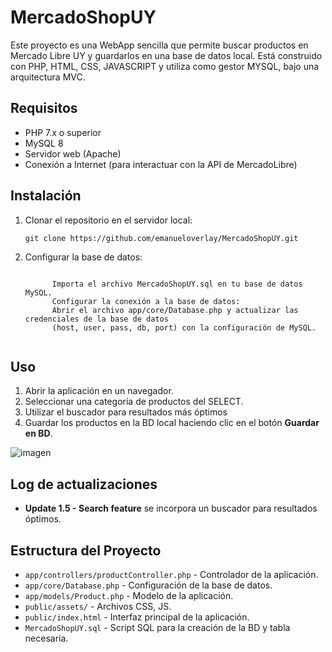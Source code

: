<h1>MercadoShopUY</h1>

<p>Este proyecto es una WebApp sencilla que permite buscar productos en Mercado Libre UY y guardarlos en una base de datos local.
  Está construido con PHP, HTML, CSS, JAVASCRIPT y utiliza como gestor MYSQL, bajo una arquitectura MVC.
</p>

<h2>Requisitos</h2>
<ul>
    <li>PHP 7.x o superior</li>
    <li>MySQL 8</li>
    <li>Servidor web (Apache)</li>
    <li>Conexión a Internet (para interactuar con la API de MercadoLibre)</li>
</ul>

<h2>Instalación</h2>
<ol>
    <li>Clonar el repositorio en el servidor local:</li>
    <pre><code>git clone https://github.com/emanueloverlay/MercadoShopUY.git</code></pre>
    <li>Configurar la base de datos:</li>
    <pre><code>
      Importa el archivo MercadoShopUY.sql en tu base de datos MySQL.
      Configurar la conexión a la base de datos:
      Abrir el archivo app/core/Database.php y actualizar las credenciales de la base de datos
      (host, user, pass, db, port) con la configuración de MySQL.
    </code></pre>
</ol>

<h2>Uso</h2>
<ol>
    <li>Abrir la aplicación en un navegador.</li>
    <li>Seleccionar una categoría de productos del SELECT.</li>
    <li>Utilizar el buscador para resultados más óptimos</li>
    <li>Guardar los productos en la BD local haciendo clic en el botón <strong>Guardar en BD</strong>.</li>
</ol>

![imagen](https://github.com/user-attachments/assets/b5a4b040-eae0-41fb-a56a-bdc995d8156a)

<h2>Log de actualizaciones</h2>
<ul>
    <li><b>Update 1.5 - Search feature</b> se incorpora un buscador para resultados óptimos.</li>
</ul>


<h2>Estructura del Proyecto</h2>
<ul>
    <li><code>app/controllers/productController.php</code> - Controlador de la aplicación.</li>
    <li><code>app/core/Database.php</code> - Configuración de la base de datos.</li>
    <li><code>app/models/Product.php</code> - Modelo de la aplicación.</li>
    <li><code>public/assets/</code> - Archivos CSS, JS.</li>
    <li><code>public/index.html</code> - Interfaz principal de la aplicación.</li>
    <li><code>MercadoShopUY.sql</code> - Script SQL para la creación de la BD y tabla necesaria.</li>
</ul>


